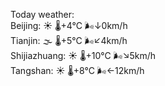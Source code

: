 Today weather:  
Beijing: ☀️   🌡️+4°C 🌬️↓0km/h  
Tianjin: 🌫  🌡️+5°C 🌬️↙4km/h  
Shijiazhuang: ☀️   🌡️+10°C 🌬️↘5km/h  
Tangshan: ☀️   🌡️+8°C 🌬️←12km/h  
